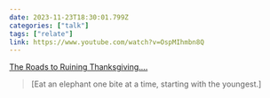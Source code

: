 ```yaml
---
date: 2023-11-23T18:30:01.799Z
categories: ["talk"]
tags: ["relate"]
link: https://www.youtube.com/watch?v=OspMIhmbn8Q
---
```

[The Roads to Ruining Thanksgiving....](https://www.youtube.com/watch?v=OspMIhmbn8Q)

> [Eat an elephant one bite at a time, starting with the youngest.]
